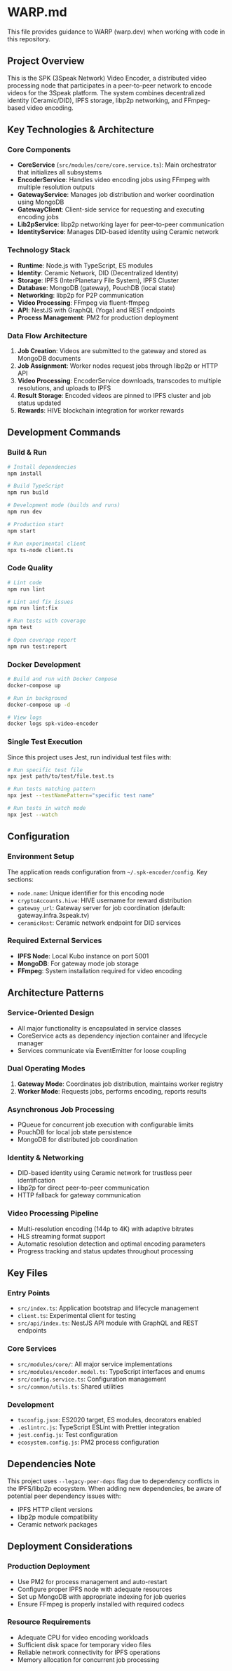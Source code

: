 # WARP.md

This file provides guidance to WARP (warp.dev) when working with code in this repository.

## Project Overview

This is the SPK (3Speak Network) Video Encoder, a distributed video processing node that participates in a peer-to-peer network to encode videos for the 3Speak platform. The system combines decentralized identity (Ceramic/DID), IPFS storage, libp2p networking, and FFmpeg-based video encoding.

## Key Technologies & Architecture

### Core Components
- **CoreService** (`src/modules/core/core.service.ts`): Main orchestrator that initializes all subsystems
- **EncoderService**: Handles video encoding jobs using FFmpeg with multiple resolution outputs
- **GatewayService**: Manages job distribution and worker coordination using MongoDB
- **GatewayClient**: Client-side service for requesting and executing encoding jobs
- **Lib2pService**: libp2p networking layer for peer-to-peer communication
- **IdentityService**: Manages DID-based identity using Ceramic network

### Technology Stack
- **Runtime**: Node.js with TypeScript, ES modules
- **Identity**: Ceramic Network, DID (Decentralized Identity)
- **Storage**: IPFS (InterPlanetary File System), IPFS Cluster
- **Database**: MongoDB (gateway), PouchDB (local state)
- **Networking**: libp2p for P2P communication
- **Video Processing**: FFmpeg via fluent-ffmpeg
- **API**: NestJS with GraphQL (Yoga) and REST endpoints
- **Process Management**: PM2 for production deployment

### Data Flow Architecture
1. **Job Creation**: Videos are submitted to the gateway and stored as MongoDB documents
2. **Job Assignment**: Worker nodes request jobs through libp2p or HTTP API
3. **Video Processing**: EncoderService downloads, transcodes to multiple resolutions, and uploads to IPFS
4. **Result Storage**: Encoded videos are pinned to IPFS cluster and job status updated
5. **Rewards**: HIVE blockchain integration for worker rewards

## Development Commands

### Build & Run
```bash
# Install dependencies
npm install

# Build TypeScript
npm run build

# Development mode (builds and runs)
npm run dev

# Production start
npm start

# Run experimental client
npx ts-node client.ts
```

### Code Quality
```bash
# Lint code
npm run lint

# Lint and fix issues
npm run lint:fix

# Run tests with coverage
npm test

# Open coverage report
npm run test:report
```

### Docker Development
```bash
# Build and run with Docker Compose
docker-compose up

# Run in background
docker-compose up -d

# View logs
docker logs spk-video-encoder
```

### Single Test Execution
Since this project uses Jest, run individual test files with:
```bash
# Run specific test file
npx jest path/to/test/file.test.ts

# Run tests matching pattern
npx jest --testNamePattern="specific test name"

# Run tests in watch mode
npx jest --watch
```

## Configuration

### Environment Setup
The application reads configuration from `~/.spk-encoder/config`. Key sections:
- `node.name`: Unique identifier for this encoding node
- `cryptoAccounts.hive`: HIVE username for reward distribution
- `gateway_url`: Gateway server for job coordination (default: gateway.infra.3speak.tv)
- `ceramicHost`: Ceramic network endpoint for DID services

### Required External Services
- **IPFS Node**: Local Kubo instance on port 5001
- **MongoDB**: For gateway mode job storage
- **FFmpeg**: System installation required for video encoding

## Architecture Patterns

### Service-Oriented Design
- All major functionality is encapsulated in service classes
- CoreService acts as dependency injection container and lifecycle manager
- Services communicate via EventEmitter for loose coupling

### Dual Operating Modes
1. **Gateway Mode**: Coordinates job distribution, maintains worker registry
2. **Worker Mode**: Requests jobs, performs encoding, reports results

### Asynchronous Job Processing
- PQueue for concurrent job execution with configurable limits
- PouchDB for local job state persistence
- MongoDB for distributed job coordination

### Identity & Networking
- DID-based identity using Ceramic network for trustless peer identification
- libp2p for direct peer-to-peer communication
- HTTP fallback for gateway communication

### Video Processing Pipeline
- Multi-resolution encoding (144p to 4K) with adaptive bitrates
- HLS streaming format support
- Automatic resolution detection and optimal encoding parameters
- Progress tracking and status updates throughout processing

## Key Files

### Entry Points
- `src/index.ts`: Application bootstrap and lifecycle management
- `client.ts`: Experimental client for testing
- `src/api/index.ts`: NestJS API module with GraphQL and REST endpoints

### Core Services
- `src/modules/core/`: All major service implementations
- `src/modules/encoder.model.ts`: TypeScript interfaces and enums
- `src/config.service.ts`: Configuration management
- `src/common/utils.ts`: Shared utilities

### Development
- `tsconfig.json`: ES2020 target, ES modules, decorators enabled
- `.eslintrc.js`: TypeScript ESLint with Prettier integration
- `jest.config.js`: Test configuration
- `ecosystem.config.js`: PM2 process configuration

## Dependencies Note

This project uses `--legacy-peer-deps` flag due to dependency conflicts in the IPFS/libp2p ecosystem. When adding new dependencies, be aware of potential peer dependency issues with:
- IPFS HTTP client versions
- libp2p module compatibility
- Ceramic network packages

## Deployment Considerations

### Production Deployment
- Use PM2 for process management and auto-restart
- Configure proper IPFS node with adequate resources
- Set up MongoDB with appropriate indexing for job queries
- Ensure FFmpeg is properly installed with required codecs

### Resource Requirements
- Adequate CPU for video encoding workloads
- Sufficient disk space for temporary video files
- Reliable network connectivity for IPFS operations
- Memory allocation for concurrent job processing
